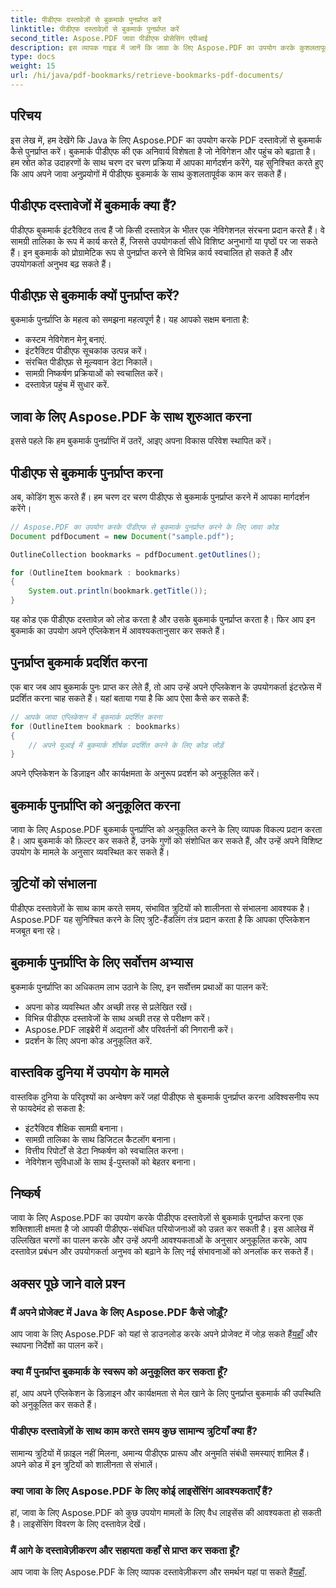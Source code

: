 ```yaml
---
title: पीडीएफ दस्तावेज़ों से बुकमार्क पुनर्प्राप्त करें
linktitle: पीडीएफ दस्तावेज़ों से बुकमार्क पुनर्प्राप्त करें
second_title: Aspose.PDF जावा पीडीएफ प्रोसेसिंग एपीआई
description: इस व्यापक गाइड में जानें कि जावा के लिए Aspose.PDF का उपयोग करके कुशलतापूर्वक पीडीएफ बुकमार्क कैसे प्राप्त करें।
type: docs
weight: 15
url: /hi/java/pdf-bookmarks/retrieve-bookmarks-pdf-documents/
---
```


## परिचय

इस लेख में, हम देखेंगे कि Java के लिए Aspose.PDF का उपयोग करके PDF दस्तावेज़ों से बुकमार्क कैसे पुनर्प्राप्त करें। बुकमार्क पीडीएफ की एक अनिवार्य विशेषता है जो नेविगेशन और पहुंच को बढ़ाता है। हम स्रोत कोड उदाहरणों के साथ चरण दर चरण प्रक्रिया में आपका मार्गदर्शन करेंगे, यह सुनिश्चित करते हुए कि आप अपने जावा अनुप्रयोगों में पीडीएफ बुकमार्क के साथ कुशलतापूर्वक काम कर सकते हैं।

## पीडीएफ दस्तावेजों में बुकमार्क क्या हैं?

पीडीएफ बुकमार्क इंटरैक्टिव तत्व हैं जो किसी दस्तावेज़ के भीतर एक नेविगेशनल संरचना प्रदान करते हैं। वे सामग्री तालिका के रूप में कार्य करते हैं, जिससे उपयोगकर्ता सीधे विशिष्ट अनुभागों या पृष्ठों पर जा सकते हैं। इन बुकमार्क को प्रोग्रामेटिक रूप से पुनर्प्राप्त करने से विभिन्न कार्य स्वचालित हो सकते हैं और उपयोगकर्ता अनुभव बढ़ सकते हैं।

## पीडीएफ़ से बुकमार्क क्यों पुनर्प्राप्त करें?

बुकमार्क पुनर्प्राप्ति के महत्व को समझना महत्वपूर्ण है। यह आपको सक्षम बनाता है:

- कस्टम नेविगेशन मेनू बनाएं.
- इंटरैक्टिव पीडीएफ सूचकांक उत्पन्न करें।
- संरचित पीडीएफ़ से मूल्यवान डेटा निकालें।
- सामग्री निष्कर्षण प्रक्रियाओं को स्वचालित करें।
- दस्तावेज़ पहुंच में सुधार करें.

## जावा के लिए Aspose.PDF के साथ शुरुआत करना

इससे पहले कि हम बुकमार्क पुनर्प्राप्ति में उतरें, आइए अपना विकास परिवेश स्थापित करें।

## पीडीएफ से बुकमार्क पुनर्प्राप्त करना

अब, कोडिंग शुरू करते हैं। हम चरण दर चरण पीडीएफ से बुकमार्क पुनर्प्राप्त करने में आपका मार्गदर्शन करेंगे।

```java
// Aspose.PDF का उपयोग करके पीडीएफ से बुकमार्क पुनर्प्राप्त करने के लिए जावा कोड
Document pdfDocument = new Document("sample.pdf");

OutlineCollection bookmarks = pdfDocument.getOutlines();

for (OutlineItem bookmark : bookmarks)
{
    System.out.println(bookmark.getTitle());
}
```

यह कोड एक पीडीएफ दस्तावेज़ को लोड करता है और उसके बुकमार्क पुनर्प्राप्त करता है। फिर आप इन बुकमार्क का उपयोग अपने एप्लिकेशन में आवश्यकतानुसार कर सकते हैं।

## पुनर्प्राप्त बुकमार्क प्रदर्शित करना

एक बार जब आप बुकमार्क पुनः प्राप्त कर लेते हैं, तो आप उन्हें अपने एप्लिकेशन के उपयोगकर्ता इंटरफ़ेस में प्रदर्शित करना चाह सकते हैं। यहां बताया गया है कि आप ऐसा कैसे कर सकते हैं:

```java
// आपके जावा एप्लिकेशन में बुकमार्क प्रदर्शित करना
for (OutlineItem bookmark : bookmarks)
{
    // अपने यूआई में बुकमार्क शीर्षक प्रदर्शित करने के लिए कोड जोड़ें
}
```

अपने एप्लिकेशन के डिज़ाइन और कार्यक्षमता के अनुरूप प्रदर्शन को अनुकूलित करें।

## बुकमार्क पुनर्प्राप्ति को अनुकूलित करना

जावा के लिए Aspose.PDF बुकमार्क पुनर्प्राप्ति को अनुकूलित करने के लिए व्यापक विकल्प प्रदान करता है। आप बुकमार्क को फ़िल्टर कर सकते हैं, उनके गुणों को संशोधित कर सकते हैं, और उन्हें अपने विशिष्ट उपयोग के मामले के अनुसार व्यवस्थित कर सकते हैं।

## त्रुटियों को संभालना

पीडीएफ दस्तावेज़ों के साथ काम करते समय, संभावित त्रुटियों को शालीनता से संभालना आवश्यक है। Aspose.PDF यह सुनिश्चित करने के लिए त्रुटि-हैंडलिंग तंत्र प्रदान करता है कि आपका एप्लिकेशन मजबूत बना रहे।

## बुकमार्क पुनर्प्राप्ति के लिए सर्वोत्तम अभ्यास

बुकमार्क पुनर्प्राप्ति का अधिकतम लाभ उठाने के लिए, इन सर्वोत्तम प्रथाओं का पालन करें:

- अपना कोड व्यवस्थित और अच्छी तरह से प्रलेखित रखें।
- विभिन्न पीडीएफ दस्तावेजों के साथ अच्छी तरह से परीक्षण करें।
- Aspose.PDF लाइब्रेरी में अद्यतनों और परिवर्तनों की निगरानी करें।
- प्रदर्शन के लिए अपना कोड अनुकूलित करें.

## वास्तविक दुनिया में उपयोग के मामले

वास्तविक दुनिया के परिदृश्यों का अन्वेषण करें जहां पीडीएफ से बुकमार्क पुनर्प्राप्त करना अविश्वसनीय रूप से फायदेमंद हो सकता है:

- इंटरैक्टिव शैक्षिक सामग्री बनाना।
- सामग्री तालिका के साथ डिजिटल कैटलॉग बनाना।
- वित्तीय रिपोर्टों से डेटा निष्कर्षण को स्वचालित करना।
- नेविगेशन सुविधाओं के साथ ई-पुस्तकों को बेहतर बनाना।

## निष्कर्ष

जावा के लिए Aspose.PDF का उपयोग करके पीडीएफ दस्तावेज़ों से बुकमार्क पुनर्प्राप्त करना एक शक्तिशाली क्षमता है जो आपकी पीडीएफ-संबंधित परियोजनाओं को उन्नत कर सकती है। इस आलेख में उल्लिखित चरणों का पालन करके और उन्हें अपनी आवश्यकताओं के अनुसार अनुकूलित करके, आप दस्तावेज़ प्रबंधन और उपयोगकर्ता अनुभव को बढ़ाने के लिए नई संभावनाओं को अनलॉक कर सकते हैं।

## अक्सर पूछे जाने वाले प्रश्न

### मैं अपने प्रोजेक्ट में Java के लिए Aspose.PDF कैसे जोड़ूँ?

 आप जावा के लिए Aspose.PDF को यहां से डाउनलोड करके अपने प्रोजेक्ट में जोड़ सकते हैं[यहाँ](https://releases.aspose.com/pdf/java/) और स्थापना निर्देशों का पालन करें।

### क्या मैं पुनर्प्राप्त बुकमार्क के स्वरूप को अनुकूलित कर सकता हूँ?

हां, आप अपने एप्लिकेशन के डिज़ाइन और कार्यक्षमता से मेल खाने के लिए पुनर्प्राप्त बुकमार्क की उपस्थिति को अनुकूलित कर सकते हैं।

### पीडीएफ दस्तावेज़ों के साथ काम करते समय कुछ सामान्य त्रुटियाँ क्या हैं?

सामान्य त्रुटियों में फ़ाइल नहीं मिलना, अमान्य पीडीएफ प्रारूप और अनुमति संबंधी समस्याएं शामिल हैं। अपने कोड में इन त्रुटियों को शालीनता से संभालें।

### क्या जावा के लिए Aspose.PDF के लिए कोई लाइसेंसिंग आवश्यकताएँ हैं?

हां, जावा के लिए Aspose.PDF को कुछ उपयोग मामलों के लिए वैध लाइसेंस की आवश्यकता हो सकती है। लाइसेंसिंग विवरण के लिए दस्तावेज़ देखें।

### मैं आगे के दस्तावेज़ीकरण और सहायता कहाँ से प्राप्त कर सकता हूँ?

 आप जावा के लिए Aspose.PDF के लिए व्यापक दस्तावेज़ीकरण और समर्थन यहां पा सकते हैं[यहाँ](https://reference.aspose.com/pdf/java/).